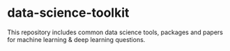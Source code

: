 # data-science-toolkit
This repository includes common data science tools, packages and papers for machine learning &amp; deep learning questions. 
